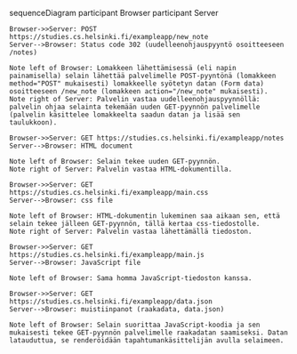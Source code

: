 sequenceDiagram
    participant Browser
    participant Server
    
    Browser->>Server: POST https://studies.cs.helsinki.fi/exampleapp/new_note
    Server-->Browser: Status code 302 (uudelleenohjauspyyntö osoitteeseen /notes)

    Note left of Browser: Lomakkeen lähettämisessä (eli napin painamisella) selain lähettää palvelimelle POST-pyyntönä (lomakkeen method="POST" mukaisesti) lomakkeelle syötetyn datan (Form data) osoitteeseen /new_note (lomakkeen action="/new_note" mukaisesti).
    Note right of Server: Palvelin vastaa uudelleenohjauspyynnöllä: palvelin ohjaa selainta tekemään uuden GET-pyynnön palvelimelle (palvelin käsittelee lomakkeelta saadun datan ja lisää sen taulukkoon).

    Browser->>Server: GET https://studies.cs.helsinki.fi/exampleapp/notes
    Server-->Browser: HTML document

    Note left of Browser: Selain tekee uuden GET-pyynnön.
    Note right of Server: Palvelin vastaa HTML-dokumentilla.

    Browser->>Server: GET https://studies.cs.helsinki.fi/exampleapp/main.css
    Server-->Browser: css file

    Note left of Browser: HTML-dokumentin lukeminen saa aikaan sen, että selain tekee jälleen GET-pyynnön, tällä kertaa css-tiedostolle.
    Note right of Server: Palvelin vastaa lähettämällä tiedoston.

    Browser->>Server: GET https://studies.cs.helsinki.fi/exampleapp/main.js
    Server-->Browser: JavaScript file

    Note left of Browser: Sama homma JavaScript-tiedoston kanssa.

    Browser->>Server: GET https://studies.cs.helsinki.fi/exampleapp/data.json
    Server-->Browser: muistiinpanot (raakadata, data.json)

    Note left of Browser: Selain suorittaa JavaScript-koodia ja sen mukaisesti tekee GET-pyynnön palvelimelle raakadatan saamiseksi. Datan latauduttua, se renderöidään tapahtumankäsittelijän avulla selaimeen.